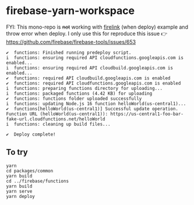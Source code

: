 # firebase-yarn-workspace

FYI: This mono-repo is ~~not~~ working with [firelink](https://github.com/rxdi/firelink) (when deploy) example and throw error when deploy.
I only use this for reproduce this issue 👉 https://github.com/firebase/firebase-tools/issues/653

```shell
✔  functions: Finished running predeploy script.
i  functions: ensuring required API cloudfunctions.googleapis.com is enabled...
i  functions: ensuring required API cloudbuild.googleapis.com is enabled...
✔  functions: required API cloudbuild.googleapis.com is enabled
✔  functions: required API cloudfunctions.googleapis.com is enabled
i  functions: preparing functions directory for uploading...
i  functions: packaged functions (4.42 KB) for uploading
✔  functions: functions folder uploaded successfully
i  functions: updating Node.js 16 function helloWorld(us-central1)...
✔  functions[helloWorld(us-central1)] Successful update operation.
Function URL (helloWorld(us-central1)): https://us-central1-foo-bar-fake-url.cloudfunctions.net/helloWorld
i  functions: cleaning up build files...

✔  Deploy complete!
```

## To try

```shell
yarn
cd packages/common
yarn build
cd ../firebase/functions
yarn build
yarn serve
yarn deploy
```
